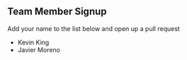 Team Member Signup
------------------
Add your name to the list below and open up a pull request
- Kevin King
- Javier Moreno